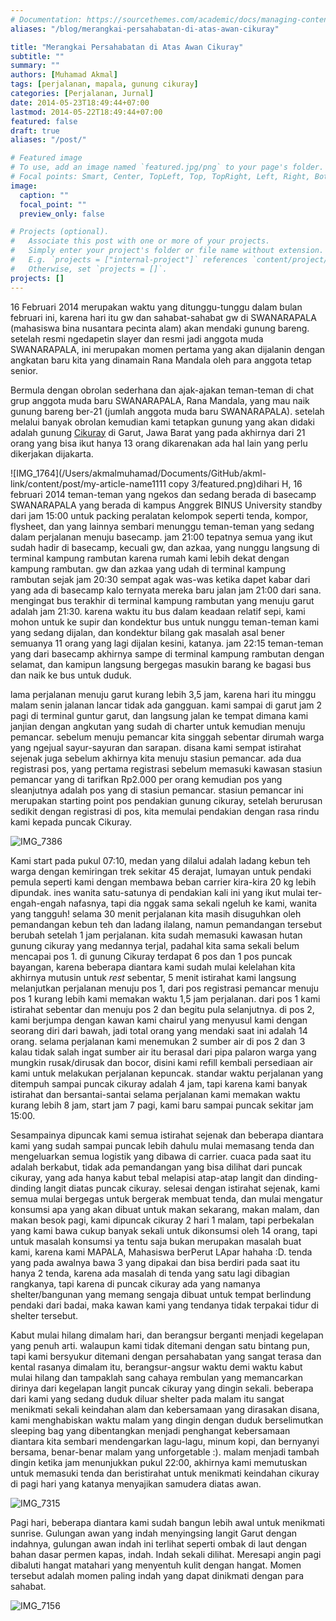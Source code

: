 ```yaml
---
# Documentation: https://sourcethemes.com/academic/docs/managing-content/
aliases: "/blog/merangkai-persahabatan-di-atas-awan-cikuray"

title: "Merangkai Persahabatan di Atas Awan Cikuray"
subtitle: ""
summary: ""
authors: [Muhamad Akmal]
tags: [perjalanan, mapala, gunung cikuray]
categories: [Perjalanan, Jurnal]
date: 2014-05-23T18:49:44+07:00
lastmod: 2014-05-22T18:49:44+07:00
featured: false
draft: true
aliases: "/post/"

# Featured image
# To use, add an image named `featured.jpg/png` to your page's folder.
# Focal points: Smart, Center, TopLeft, Top, TopRight, Left, Right, BottomLeft, Bottom, BottomRight.
image:
  caption: ""
  focal_point: ""
  preview_only: false

# Projects (optional).
#   Associate this post with one or more of your projects.
#   Simply enter your project's folder or file name without extension.
#   E.g. `projects = ["internal-project"]` references `content/project/deep-learning/index.md`.
#   Otherwise, set `projects = []`.
projects: []
---
```


16 Februari 2014 merupakan waktu yang ditunggu-tunggu dalam bulan februari ini, karena hari itu gw dan sahabat-sahabat gw di SWANARAPALA (mahasiswa bina nusantara pecinta alam) akan mendaki gunung bareng. setelah resmi ngedapetin slayer dan resmi jadi anggota muda SWANARAPALA, ini merupakan momen pertama yang akan dijalanin dengan angkatan baru kita yang dinamain Rana Mandala oleh para anggota tetap senior.

Bermula dengan obrolan sederhana dan ajak-ajakan teman-teman di chat grup anggota muda baru SWANARAPALA, Rana Mandala, yang mau naik gunung bareng ber-21 (jumlah anggota muda baru SWANARAPALA). setelah melalui banyak obrolan kemudian kami tetapkan gunung yang akan didaki adalah gunung [Cikuray](http://id.wikipedia.org/wiki/Gunung_Cikuray) di Garut, Jawa Barat yang pada akhirnya dari 21 orang yang bisa ikut hanya 13 orang dikarenakan ada hal lain yang perlu dikerjakan dijakarta.



![IMG_1764](/Users/akmalmuhamad/Documents/GitHub/akml-link/content/post/my-article-name1111 copy 3/featured.png)dihari H, 16 februari 2014 teman-teman yang ngekos dan sedang berada di basecamp SWANARAPALA yang berada di kampus Anggrek BINUS University standby dari jam 15:00 untuk packing peralatan kelompok seperti tenda, kompor, flysheet, dan yang lainnya sembari menunggu teman-teman yang sedang dalam perjalanan menuju basecamp. jam 21:00 tepatnya semua yang ikut sudah hadir di basecamp, kecuali gw, dan azkaa, yang nunggu langsung di terminal kampung rambutan karena rumah kami lebih dekat dengan kampung rambutan. gw dan azkaa yang udah di terminal kampung rambutan sejak jam 20:30 sempat agak was-was ketika dapet kabar dari yang ada di basecamp kalo ternyata mereka baru jalan jam 21:00 dari sana. mengingat bus terakhir di terminal kampung rambutan yang menuju garut adalah jam 21:30. karena waktu itu bus dalam keadaan relatif sepi, kami mohon untuk ke supir dan kondektur bus untuk nunggu teman-teman kami yang sedang dijalan, dan kondektur bilang gak masalah asal bener semuanya 11 orang yang lagi dijalan kesini, katanya. jam 22:15 teman-teman yang dari basecamp akhirnya sampe di terminal kampung rambutan dengan selamat, dan kamipun langsung bergegas masukin barang ke bagasi bus dan naik ke bus untuk duduk.

lama perjalanan menuju garut kurang lebih 3,5 jam, karena hari itu minggu malam senin jalanan lancar tidak ada gangguan. kami sampai di garut jam 2 pagi di terminal guntur garut, dan langsung jalan ke tempat dimana kami janjian dengan angkutan yang sudah di charter untuk kemudian menuju pemancar. sebelum menuju pemancar kita singgah sebentar dirumah warga yang ngejual sayur-sayuran dan sarapan. disana kami sempat istirahat sejenak juga sebelum akhirnya kita menuju stasiun pemancar. ada dua registrasi pos, yang pertama registrasi sebelum memasuki kawasan stasiun pemancar yang di tarifkan Rp2.000 per orang kemudian pos yang sleanjutnya adalah pos yang di stasiun pemancar. stasiun pemancar ini merupakan starting point pos pendakian gunung cikuray, setelah berurusan sedikit dengan registrasi di pos, kita memulai pendakian dengan rasa rindu kami kepada puncak Cikuray.

![IMG_7386](https://muhakmal.files.wordpress.com/2014/03/img_7386.jpg)

Kami start pada pukul 07:10, medan yang dilalui adalah ladang kebun teh warga dengan kemiringan trek sekitar 45 derajat, lumayan untuk pendaki pemula seperti kami dengan membawa beban carrier kira-kira 20 kg lebih dipundak. ines wanita satu-satunya di pendakian kali ini yang ikut mulai ter-engah-engah nafasnya, tapi dia nggak sama sekali ngeluh ke kami, wanita yang tangguh! selama 30 menit perjalanan kita masih disuguhkan oleh pemandangan kebun teh dan ladang ilalang, namun pemandangan tersebut berubah setelah 1 jam perjalanan. kita sudah memasuki kawasan hutan gunung cikuray yang medannya terjal, padahal kita sama sekali belum mencapai pos 1. di gunung Cikuray terdapat 6 pos dan 1 pos puncak bayangan, karena beberapa diantara kami sudah mulai kelelahan kita akhirnya mutusin untuk *rest* sebentar, 5 menit istirahat kami langsung melanjutkan perjalanan menuju pos 1, dari pos registrasi pemancar menuju pos 1 kurang lebih kami memakan waktu 1,5 jam perjalanan. dari pos 1 kami istirahat sebentar dan menuju pos 2 dan begitu pula selanjutnya. di pos 2, kami berjumpa dengan kawan kami chairul yang menyusul kami dengan seorang diri dari bawah, jadi total orang yang mendaki saat ini adalah 14 orang. selama perjalanan kami menemukan 2 sumber air di pos 2 dan 3 kalau tidak salah ingat sumber air itu berasal dari pipa palaron warga yang mungkin rusak/dirusak dan bocor, disini kami refill kembali persediaan air kami untuk melakukan perjalanan kepuncak. standar waktu perjalanan yang ditempuh sampai puncak cikuray adalah 4 jam, tapi karena kami banyak istirahat dan bersantai-santai selama perjalanan kami memakan waktu kurang lebih 8 jam, start jam 7 pagi, kami baru sampai puncak sekitar jam 15:00.

Sesampainya dipuncak kami semua istirahat sejenak dan beberapa diantara kami yang sudah sampai puncak lebih dahulu mulai memasang tenda dan mengeluarkan semua logistik yang dibawa di carrier. cuaca pada saat itu adalah berkabut, tidak ada pemandangan yang bisa dilihat dari puncak cikuray, yang ada hanya kabut tebal melapisi atap-atap langit dan dinding-dinding langit diatas puncak cikuray. selesai dengan istirahat sejenak, kami semua mulai bergegas untuk bergerak membuat tenda, dan mulai mengatur konsumsi apa yang akan dibuat untuk makan sekarang, makan malam, dan makan besok pagi, kami dipuncak cikuray 2 hari 1 malam, tapi perbekalan yang kami bawa cukup banyak sekali untuk dikonsumsi oleh 14 orang, tapi untuk masalah konsumsi ya tentu saja bukan merupakan masalah buat kami, karena kami MAPALA, Mahasiswa berPerut LApar hahaha :D. tenda yang pada awalnya bawa 3 yang dipakai dan bisa berdiri pada saat itu hanya 2 tenda, karena ada masalah di tenda yang satu lagi dibagian rangkanya, tapi karena di puncak cikuray ada yang namanya shelter/bangunan yang memang sengaja dibuat untuk tempat berlindung pendaki dari badai, maka kawan kami yang tendanya tidak terpakai tidur di shelter tersebut.

Kabut mulai hilang dimalam hari, dan berangsur berganti menjadi kegelapan yang penuh arti. walaupun kami tidak ditemani dengan satu bintang pun, tapi kami bersyukur ditemani dengan persahabatan yang sangat terasa dan kental rasanya dimalam itu, berangsur-angsur waktu demi waktu kabut mulai hilang dan tampaklah sang cahaya rembulan yang memancarkan dirinya dari kegelapan langit puncak cikuray yang dingin sekali. beberapa dari kami yang sedang duduk  diluar shelter pada malam itu sangat menikmati sekali keindahan alam dan kebersamaan yang dirasakan disana, kami menghabiskan waktu malam yang dingin dengan duduk berselimutkan sleeping bag yang dibentangkan menjadi penghangat kebersamaan diantara kita sembari mendengarkan lagu-lagu, minum kopi, dan bernyanyi bersama, benar-benar malam yang unforgetable :). malam menjadi tambah dingin ketika jam menunjukkan pukul 22:00, akhirnya kami memutuskan untuk memasuki tenda dan beristirahat untuk menikmati keindahan cikuray di pagi hari yang katanya menyajikan samudera diatas awan.

![IMG_7315](https://muhakmal.files.wordpress.com/2014/03/img_7315.jpg)

Pagi hari, beberapa diantara kami sudah bangun lebih awal untuk menikmati sunrise. Gulungan awan yang indah menyingsing langit Garut dengan indahnya, gulungan awan indah ini terlihat seperti ombak di laut dengan bahan dasar permen kapas, indah. Indah sekali dilihat. Meresapi angin pagi dibaluti hangat matahari yang menyentuh kulit dengan hangat. Momen tersebut adalah momen paling indah yang dapat dinikmati dengan para sahabat.

![IMG_7156](https://muhakmal.files.wordpress.com/2014/03/img_7156.jpg)

